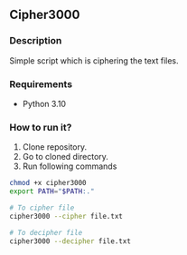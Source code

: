 ## Cipher3000

### Description

Simple script which is ciphering the text files.

### Requirements
- Python 3.10

### How to run it?
1. Clone repository.
2. Go to cloned directory.
3. Run following commands
```bash
chmod +x cipher3000
export PATH="$PATH:."

# To cipher file
cipher3000 --cipher file.txt

# To decipher file
cipher3000 --decipher file.txt
```
